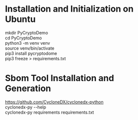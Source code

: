 # Installation and Initialization on Ubuntu
mkdir PyCryptoDemo \
cd PyCryptoDemo \
python3 -m venv venv \
source venv/bin/activate \
pip3 install pycryptodome \
pip3 freeze > requirements.txt

# Sbom Tool Installation and Generation
https://github.com/CycloneDX/cyclonedx-python \
cyclonedx-py --help \
cyclonedx-py requirements requirements.txt 



